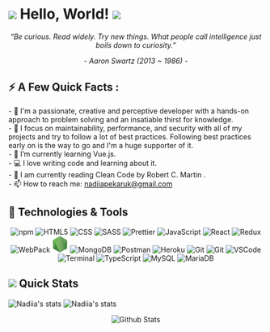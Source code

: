 
#   <img width="30px" src="https://raw.githubusercontent.com/MartinHeinz/MartinHeinz/master/wave.gif" /> Hello, World! <img src="https://github.com/TheDudeThatCode/TheDudeThatCode/blob/master/Assets/Earth.gif" width="24px">

<p align="center"><i>“Be curious. Read widely. Try new things. What people call intelligence just boils down to curiosity.”</i></p>
                         <p align="center"><i>- Aaron Swartz (2013 ~ 1986) -</i></p>
                         
## ⚡️ A Few Quick Facts :
<p align="left">
- 🥇 I'm a passionate, creative and perceptive developer with a hands-on approach to problem solving and an insatiable thirst for knowledge.
  <br>
- 🔭 I focus on maintainability, performance, and security with all of my projects and try to follow a lot of best practices. Following best practices early on is the way to go and I'm a huge supporter of it.
  <br>
- 🌱 I’m currently learning Vue.js.
  <br>
- 💻 I love writing code and learning about it.
  <br>
- 📖 I am currently reading Clean Code by Robert C. Martin .
  <br>
- 📫 How to reach me: <a href="mailto: nadiiapekaruk@gmail.com">nadiiapekaruk@gmail.com</a>
</p>

## 🔧 Technologies & Tools
<p align="center">
<img  alt="npm" width="32px" src="https://github.com/Na-diia/Na-diia/assets/108739131/3676542a-6acb-45a6-9ddb-943e252f6d61" />
<img  alt="HTML5" width="32px" src="https://github.com/Na-diia/Na-diia/assets/108739131/d07c28c3-ce50-460b-bd8e-1e110285c818"/>
<img  alt="CSS" width="32px" src="https://github.com/Na-diia/Na-diia/assets/108739131/7210a802-cb65-4c42-9fd4-069e9dd56329" />
<img  alt="SASS" width="32px" src="https://github.com/Na-diia/Na-diia/assets/108739131/b3a3b8bd-fe97-4b0e-82bb-4773940a91e4" />
<img  alt="Prettier" width="32px" src="https://prettier.io/icon.png" />
<img  alt="JavaScript" width="32px" src="https://github.com/Na-diia/Na-diia/assets/108739131/5a32260d-bd74-4700-af33-da194ba7a120" />
<img  alt="React" width="32px" src="https://github.com/Na-diia/Na-diia/assets/108739131/6f99e14b-5acc-4201-b028-b77b498a6371" />
<img  alt="Redux" width="32px" src="https://github.com/Na-diia/Na-diia/assets/108739131/7bda7c03-dbcd-45e2-a1fa-74e50c7ea1a2" />
<img  alt="WebPack" width="32px" src="https://github.com/Na-diia/Na-diia/assets/108739131/813ae579-729b-44a9-aa8a-883808d43da7" />
<img  alt="Node.js" width="32px" src="https://raw.githubusercontent.com/github/explore/80688e429a7d4ef2fca1e82350fe8e3517d3494d/topics/nodejs/nodejs.png" />
<img  alt="MongoDB" width="32px" src="https://camo.githubusercontent.com/a05b8bffe29f66d322345093e6184b19f0b1eeb91cfd081ffd9bc80ca50b7eb1/68747470733a2f2f7777772e7376677265706f2e636f6d2f646f776e6c6f61642f3333313438382f6d6f6e676f64622e737667" />
<img alt="Postman" width="32px" src="https://github.com/Na-diia/Na-diia/assets/108739131/2b33c758-d96f-4c3c-b835-86d2b1195e11" />
<img alt="Heroku" width="32px" src="https://github.com/Na-diia/Na-diia/assets/108739131/dee1a9b3-08d0-4b50-b138-fa8b2b9f1616" />
<img  alt="Git" width="32px" src="https://github.com/Na-diia/Na-diia/assets/108739131/588ca381-9a06-4076-ac29-9e4e6e631422" />
<img  alt="Git" width="32px" src="https://github.com/Na-diia/Na-diia/assets/108739131/08aa64f8-dc46-44f1-9dcc-9fdb0131b293" />
<img  alt="VSCode" width="32px" src="https://github.com/Na-diia/Na-diia/assets/108739131/40f93f1b-016e-4634-a9e7-f6ec945cdbb1" />
<img  alt="Terminal" width="32px" src="https://github.com/Na-diia/Na-diia/assets/108739131/6d535fa3-6063-4c08-ac1b-0280edd60636" />
<img  alt="TypeScript" width="34px" src="https://github.com/Na-diia/Na-diia/assets/108739131/711c64f4-4b10-4520-a8b4-d6959c4332ee" />
<img alt="MySQL" width="34px" src="https://github.com/Na-diia/Na-diia/assets/108739131/c12fc8c3-3d3d-4f7f-b241-d1135884ce94" />
<img  alt="MariaDB" width="34px" src="https://github.com/Na-diia/Na-diia/assets/108739131/3850b0fd-b86a-46ad-81a0-b8d3aef19d47" />
</p>

## <img src = "https://i.pinimg.com/originals/65/c4/f4/65c4f452571be1261e9c623f7da488ac.gif" width = 35px />  Quick Stats 
<div display="flex">
<img  src="https://github-readme-stats.vercel.app/api?username=Na-diia&hide=stars&show=prs_merged,prs_merged_percentage&show_icons=true&theme=dark" alt="Nadiia's stats" align="center" width="45%" height="420"/>
<img align="center" width="45%" height="380px" src="https://github-readme-stats.vercel.app/api/top-langs?username=Na-diia&langs_count=10&show_icons=true&locale=en&layout=compact&theme=dark" alt="Nadiia's stats"/>

</div>

<p align="center">
        <img src="https://raw.githubusercontent.com/mayhemantt/mayhemantt/Update/svg/Bottom.svg" alt="Github Stats" />
</p>
